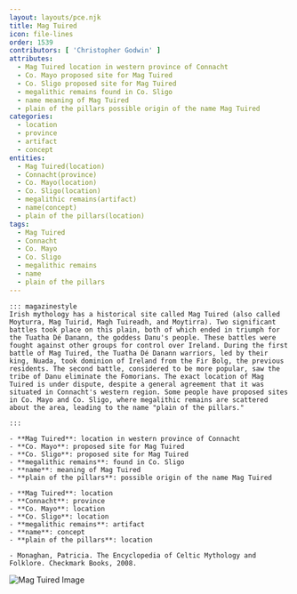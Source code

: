 ```yaml
---
layout: layouts/pce.njk
title: Mag Tuired
icon: file-lines
order: 1539
contributors: [ 'Christopher Godwin' ]
attributes:
  - Mag Tuired location in western province of Connacht
  - Co. Mayo proposed site for Mag Tuired
  - Co. Sligo proposed site for Mag Tuired
  - megalithic remains found in Co. Sligo
  - name meaning of Mag Tuired
  - plain of the pillars possible origin of the name Mag Tuired
categories:
  - location
  - province
  - artifact
  - concept
entities:
  - Mag Tuired(location)
  - Connacht(province)
  - Co. Mayo(location)
  - Co. Sligo(location)
  - megalithic remains(artifact)
  - name(concept)
  - plain of the pillars(location)
tags:
  - Mag Tuired
  - Connacht
  - Co. Mayo
  - Co. Sligo
  - megalithic remains
  - name
  - plain of the pillars
---
```

``` tab [group1:Info]
::: magazinestyle
Irish mythology has a historical site called Mag Tuired (also called Moyturra, Mag Tuirid, Magh Tuireadh, and Moytirra). Two significant battles took place on this plain, both of which ended in triumph for the Tuatha Dé Danann, the goddess Danu's people. These battles were fought against other groups for control over Ireland. During the first battle of Mag Tuired, the Tuatha Dé Danann warriors, led by their king, Nuada, took dominion of Ireland from the Fir Bolg, the previous residents. The second battle, considered to be more popular, saw the tribe of Danu eliminate the Fomorians. The exact location of Mag Tuired is under dispute, despite a general agreement that it was situated in Connacht's western region. Some people have proposed sites in Co. Mayo and Co. Sligo, where megalithic remains are scattered about the area, leading to the name "plain of the pillars."

:::
```
``` tab [group1:Attributes]
- **Mag Tuired**: location in western province of Connacht
- **Co. Mayo**: proposed site for Mag Tuired
- **Co. Sligo**: proposed site for Mag Tuired
- **megalithic remains**: found in Co. Sligo
- **name**: meaning of Mag Tuired
- **plain of the pillars**: possible origin of the name Mag Tuired
```
``` tab [group1:Entities]
- **Mag Tuired**: location
- **Connacht**: province
- **Co. Mayo**: location
- **Co. Sligo**: location
- **megalithic remains**: artifact
- **name**: concept
- **plain of the pillars**: location
```
``` tab [group1:Sources]
- Monaghan, Patricia. The Encyclopedia of Celtic Mythology and Folklore. Checkmark Books, 2008.
```
![Mag Tuired Image](https://upload.wikimedia.org/wikipedia/commons/thumb/a/a0/Myths_and_legends%3B_the_Celtic_race_%281910%29_%2814760453666%29.jpg/1200px-Myths_and_legends%3B_the_Celtic_race_%281910%29_%2814760453666%29.jpg)
